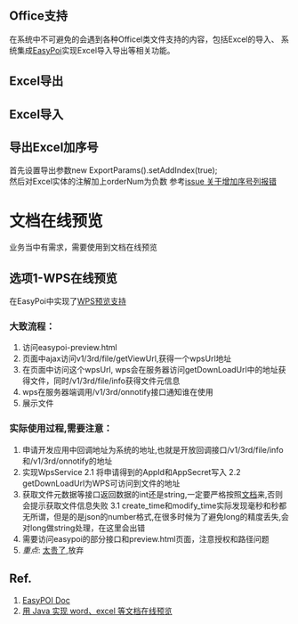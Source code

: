 ## Office支持
在系统中不可避免的会遇到各种Officel类文件支持的内容，包括Excel的导入、
系统集成[EasyPoi](https://gitee.com/lemur/easypoi)实现Excel导入导出等相关功能。

## Excel导出

## Excel导入

## 导出Excel加序号
首先设置导出参数new ExportParams().setAddIndex(true);       
然后对Excel实体的注解加上orderNum为负数
参考[issue 关于增加序号列报错](https://gitee.com/lemur/easypoi/issues/I107KP?from=project-issue)

# 文档在线预览
业务当中有需求，需要使用到文档在线预览

## 选项1-WPS在线预览
在EasyPoi中实现了[WPS预览支持](http://doc.wupaas.com/docs/easypoi/easypoi-1c3ah4kmad4k1)

### 大致流程：
1. 访问easypoi-preview.html
2. 页面中ajax访问v1/3rd/file/getViewUrl,获得一个wpsUrl地址
3. 在页面中访问这个wpsUrl, wps会在服务器访问getDownLoadUrl中的地址获得文件，同时/v1/3rd/file/info获得文件元信息
4. wps在服务器端调用/v1/3rd/onnotify接口通知谁在使用
5. 展示文件

### 实际使用过程,需要注意：
1. 申请开发应用中回调地址为系统的地址,也就是开放回调接口/v1/3rd/file/info和/v1/3rd/onnotify的地址
2. 实现WpsService
   2.1 将申请得到的AppId和AppSecret写入
   2.2 getDownLoadUrl为WPS可访问到文件的地址
3. 获取文件元数据等接口返回数据的int还是string,一定要严格按照[文档](https://wwo.wps.cn/docs/server/callback-api-standard/get-file-metadata/)来,否则会提示获取文件信息失败
   3.1 create_time和modify_time实际发现毫秒和秒都无所谓，但是的是json的number格式,在很多时候为了避免long的精度丢失,会对long做string处理，在这里会出错
4. 需要访问easypoi的部分接口和preview.html页面，注意授权和路径问题
5. *重点*: [太贵了](https://wwo.wps.cn/docs/introduce/billing-instructions/billing-method/),放弃

## Ref.
1. [EasyPOI Doc](http://doc.wupaas.com/docs/easypoi/)
2. [用 Java 实现 word、excel 等文档在线预览](https://mp.weixin.qq.com/s/kIuWL_UtYw5eKKYTN1zF9Q)

